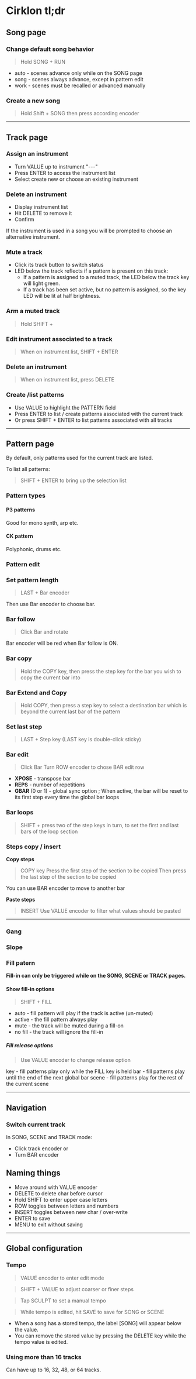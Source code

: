 # Cirklon tl;dr

## Song page

### Change default song behavior

> Hold SONG + RUN

* auto - scenes advance only while on the SONG page
* song - scenes always advance, except in pattern edit
* work - scenes must be recalled or advanced manually

### Create a new song

> Hold Shift + SONG then press according encoder

----

## Track page

### Assign an instrument

* Turn VALUE up to instrument "---"
* Press ENTER to access the instrument list
* Select create new or choose an existing instrument

### Delete an instrument

* Display instrument list
* Hit DELETE to remove it
* Confirm

If the instrument is used in a song you will be prompted to choose an alternative instrument.

### Mute a track

* Click its track button to switch status
* LED below the track reflects if a pattern is present on this track:
  * If a pattern is assigned to a muted track, the LED below the track key will
light green.
  * If a track has been set active, but no pattern is assigned, so the key LED will
be lit at half brightness.

### Arm a muted track

> Hold SHIFT + <track key>

### Edit instrument associated to a track

> When on instrument list, SHIFT + ENTER

### Delete an instrument

> When on instrument list, press DELETE

### Create /list patterns

* Use VALUE to highlight the PATTERN field
* Press ENTER to list / create patterns associated with the current track
* Or press SHIFT + ENTER to list patterns associated with all tracks

----

## Pattern page

By default, only patterns used for the current track are listed.

To list all patterns:
> SHIFT + ENTER to bring up the selection list

### Pattern types

#### P3 patterns

Good for mono synth, arp etc.

#### CK pattern

Polyphonic, drums etc.

### Pattern edit

### Set pattern length

> LAST + Bar encoder

Then use Bar encoder to choose bar.

### Bar follow

> Click Bar and rotate

Bar encoder will be red when Bar follow is ON.

### Bar copy

> Hold the COPY key, then press the step key for the bar you wish to copy the current bar into

### Bar Extend and Copy

> Hold COPY, then press a step key to select a destination bar which is beyond the current last bar of the pattern

### Set last step

> LAST + Step key (LAST key is double-click sticky)

### Bar edit

> Click Bar
> Turn ROW encoder to chose BAR edit row

* **XPOSE** - transpose bar
* **REPS** - number of repetitions
* **GBAR** (0 or 1) - global sync option ; When active, the bar will be reset to its first step every time the global bar loops

### Bar loops

> SHIFT + press two of the step keys in turn, to set the first and last bars of the loop section

### Steps copy / insert

**Copy steps**

> COPY key
> Press the first step of the section to be copied
> Then press the last step of the section to be copied

You can use BAR encoder to move to another bar

**Paste steps**

> INSERT
> Use VALUE encoder to filter what values should be pasted


----

### Gang

### Slope

> 

### Fill patern

**Fill-in can only be triggered while on the SONG, SCENE or TRACK pages.**

#### Show fill-in options

> SHIFT + FILL

* auto - fill pattern will play if the track is active (un-muted)
* active - the fill pattern always play
* mute - the track will be muted during a fill-on
* no fill - the track will ignore the fill-in

##### Fill release options

> Use VALUE encoder to change release option

key - fill patterns play only while the FILL key is held
bar - fill patterns play until the end of the next global bar
scene - fill patterns play for the rest of the current scene

----

## Navigation

### Switch current track

In SONG, SCENE and TRACK mode:

* Click track encoder or
* Turn BAR encoder

## Naming things

* Move around with VALUE encoder
* DELETE to delete char before cursor
* Hold SHIFT to enter upper case letters
* ROW toggles between letters and numbers
* INSERT toggles between new char / over-write
* ENTER to save
* MENU to exit without saving

----

## Global configuration

### Tempo

> VALUE encoder to enter edit mode

> SHIFT + VALUE to adjust coarser or finer steps

> Tap SCULPT to set a manual tempo

> While tempo is edited, hit SAVE to save for SONG or SCENE

* When a song has a stored tempo, the label [SONG] will appear below the value.
* You can remove the stored value by pressing the DELETE key while the tempo value is edited.

### Using more than 16 tracks

Can have up to 16, 32, 48, or 64 tracks.

